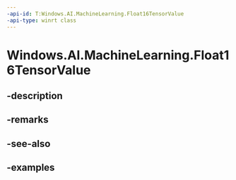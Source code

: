 ```yaml
---
-api-id: T:Windows.AI.MachineLearning.Float16TensorValue
-api-type: winrt class
---
```


<!-- Class syntax.
public class Float16TensorValue : IFeatureValue, ITensorValue, IClosable
-->

# Windows.AI.MachineLearning.Float16TensorValue

## -description

## -remarks

## -see-also

## -examples

